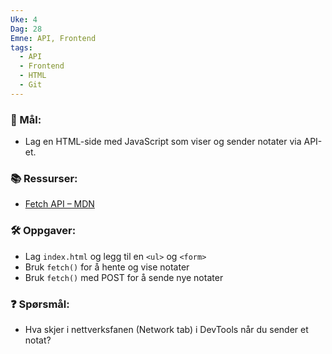 ```yaml
---
Uke: 4
Dag: 28
Emne: API, Frontend
tags:
  - API
  - Frontend
  - HTML
  - Git
---
```

### 🎯 Mål:

- Lag en HTML-side med JavaScript som viser og sender notater via API-et.

### 📚 Ressurser:

- [Fetch API – MDN](https://developer.mozilla.org/en-US/docs/Web/API/Fetch_API/Using_Fetch)

### 🛠 Oppgaver:

- Lag `index.html` og legg til en `<ul>` og `<form>`
- Bruk `fetch()` for å hente og vise notater
- Bruk `fetch()` med POST for å sende nye notater

### ❓ Spørsmål:

- Hva skjer i nettverksfanen (Network tab) i DevTools når du sender et notat?
